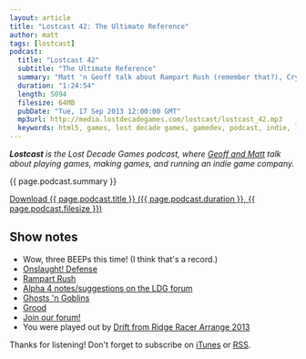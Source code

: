 ```yaml
---
layout: article
title: "Lostcast 42: The Ultimate Reference"
author: matt
tags: [lostcast]
podcast:
  title: "Lostcast 42"
  subtitle: "The Ultimate Reference"
  summary: "Matt 'n Geoff talk about Rampart Rush (remember that?), Crypt Run, and of course… games."
  duration: "1:24:54"
  length: 5094
  filesize: 64MB
  pubDate: "Tue, 17 Sep 2013 12:00:00 GMT"
  mp3url: http://media.lostdecadegames.com/lostcast/lostcast_42.mp3
  keywords: html5, games, lost decade games, gamedev, podcast, indie, lostcast
---
```

_**Lostcast** is the Lost Decade Games podcast, where [Geoff and Matt](/about/) talk about playing games, making games, and running an indie game company._

{{ page.podcast.summary }}

<a class="download-podcast" href="{{ page.podcast.mp3url }}">
	Download {{ page.podcast.title }} ({{ page.podcast.duration }}, {{ page.podcast.filesize }})
</a>

## Show notes

* Wow, three BEEPs this time! (I think that's a record.)
* [Onslaught! Defense](/games/onslaught-defense/)
* [Rampart Rush](http://www.rampartrush.com/)
* [Alpha 4 notes/suggestions on the LDG forum](http://forum.lostdecadegames.com/topic/21/alpha-4-notes-suggestions)
* [Ghosts 'n Goblins](http://en.wikipedia.org/wiki/Ghosts_'n_Goblins)
* [Grood](http://www.youtube.com/watch?v=2uNIg50PM5E)
* [Join our forum!](http://forum.lostdecadegames.com/)
* You were played out by [Drift from Ridge Racer Arrange 2013](https://itunes.apple.com/us/album/ridge-racer-arrange-2013-ep/id639868814)

Thanks for listening! Don't forget to subscribe on [iTunes](http://itunes.apple.com/us/podcast/lostcast/id481950724) or [RSS](http://www.lostdecadegames.com/lostcast.xml).
